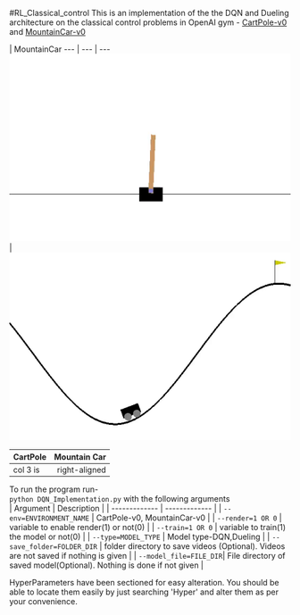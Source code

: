 #RL_Classical_control
This is an implementation of the the DQN and Dueling architecture on the classical control problems in OpenAI gym - [CartPole-v0](https://gym.openai.com/envs/CartPole-v0/) and [MountainCar-v0](https://gym.openai.com/envs/MountainCar-v0/)

| MountainCar 
 --- | --- | ---
 ![CartPole](/docs/CartPole.gif) | ![MountainCar](/docs/MountainCar.gif)

| CartPole      | Mountain Car  | 
| ------------- | -------------:|
| col 3 is      | right-aligned |


To run the program run- <br />
`python DQN_Implementation.py` with the following arguments <br />
| Argument  | Description |
| ------------- | ------------- |
| `--env=ENVIRONMENT_NAME`   | CartPole-v0, MountainCar-v0  |
| `--render=1 OR 0` | variable to enable render(1) or not(0)  |
| `--train=1 OR 0`   | variable to train(1) the model or not(0) |
| `--type=MODEL_TYPE` | Model type-DQN,Dueling |
|  `--save_folder=FOLDER_DIR` | folder directory to save videos (Optional). Videos are not saved if nothing is given |
| `--model_file=FILE_DIR`| File directory of saved model(Optional). Nothing is done if not given |
 

HyperParameters have been sectioned for easy alteration. You should be able to locate them easily by just searching 'Hyper' and alter them as per your convenience.
